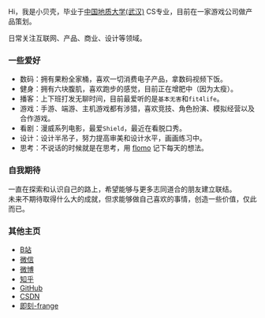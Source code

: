 Hi，我是小贝壳，毕业于[中国地质大学(武汉)](https://www.cug.edu.cn/) CS专业，目前在一家游戏公司做产品策划。

日常关注互联网、产品、商业、设计等领域。


### 一些爱好

- 数码：拥有果粉全家桶，喜欢一切消费电子产品，拿数码视频下饭。
- 健身：拥有六块腹肌，喜欢跑步的感觉，目前正在增肥中（因为太瘦）。
- 播客：上下班打发无聊时间，目前最爱听的是`基本无害`和`fit4life`。
- 游戏：手游、端游、主机游戏都有涉猎，喜欢竞技、角色扮演、模拟经营以及合作游戏。
- 看剧：漫威系列电影，最爱`Shield`，最近在看脱口秀。
- 设计：设计半吊子，努力提高审美和设计水平，画画练习中。
- 思考：不说话的时候就是在思考，用 [flomo](https://flomoapp.com/register2/?MTM5MDA) 记下每天的想法。


### 自我期待

一直在探索和认识自己的路上，希望能够与更多志同道合的朋友建立联结。<br/>
未来不期待取得什么大的成就，但求能够做自己喜欢的事情，创造一些价值，仅此而已。


### 其他主页

- [B站](https://space.bilibili.com/56294830)
- [微信](https://weixin.com)
- [微博](https://weibo.com/u/5015947604)
- [知乎](https://www.zhihu.com/people/risingsun-5)
- [GitHub](https://github.com/frangezone)
- [CSDN](https://blog.csdn.net/qq_40287093)
- [即刻-frange](https://web.okjike.com/)
